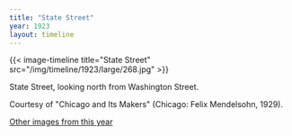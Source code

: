 ```yaml
---
title: "State Street"
year: 1923
layout: timeline
---
```


{{< image-timeline title="State Street" src="/img/timeline/1923/large/268.jpg" >}}


State Street, looking north from Washington Street. 

Courtesy of "Chicago and Its Makers" (Chicago: Felix Mendelsohn, 1929).

[Other images from this year](/historical/timeline/1923)